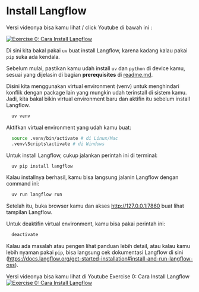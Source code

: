 # Install Langflow

Versi videonya bisa kamu lihat / click Youtube di bawah ini :

[![Exercise 0: Cara Install Langflow](https://img.youtube.com/vi/KPtFHbBm1I4/0.jpg)](https://www.youtube.com/watch?v=KPtFHbBm1I4&list=PLnyg3GbBr0YZdCyFGPrOebH_vhFMb9FeE&index=1)


Di sini kita bakal pakai `uv` buat install Langflow, karena kadang kalau pakai `pip` suka ada kendala.

Sebelum mulai, pastikan kamu udah install `uv` dan `python` di device kamu, sesuai yang dijelasin di bagian **prerequisites** di [readme.md](../../readme.md).

Disini kita menggunakan virtual environment (venv) untuk menghindari konflik dengan package lain yang mungkin udah terinstall di sistem kamu. Jadi, kita bakal bikin virtual environment baru dan aktifin itu sebelum install Langflow.
```bash
  uv venv
```
Aktifkan virtual environment yang udah kamu buat:
```bash
  source .venv/bin/activate # di Linux/Mac
  .venv\Scripts\activate # di Windows
```

Untuk install Langflow, cukup jalankan perintah ini di terminal:
```bash
  uv pip install langflow
```

Kalau installnya berhasil, kamu bisa langsung jalanin Langflow dengan command ini:
```bash
  uv run langflow run
```

Setelah itu, buka browser kamu dan akses http://127.0.0.1:7860 buat lihat tampilan Langflow.

Untuk deaktifin virtual environment, kamu bisa pakai perintah ini:
```bash
  deactivate
```

Kalau ada masalah atau pengen lihat panduan lebih detail, atau kalau kamu lebih nyaman pakai `pip`, bisa langsung cek dokumentasi Langflow di sini (https://docs.langflow.org/get-started-installation#install-and-run-langflow-oss).


Versi videonya bisa kamu lihat di Youtube Exercise 0: Cara Install Langflow
[![Exercise 0: Cara Install Langflow](https://img.youtube.com/vi/KPtFHbBm1I4/0.jpg)](https://www.youtube.com/watch?v=KPtFHbBm1I4)
